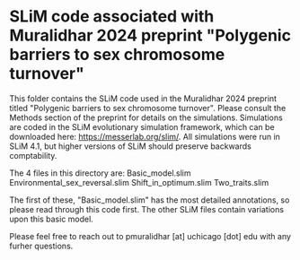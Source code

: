 # SLiM code associated with Muralidhar 2024 preprint "Polygenic barriers to sex chromosome turnover"

This folder contains the SLiM code used in the Muralidhar 2024 preprint titled "Polygenic barriers to sex chromosome turnover". Please consult the Methods section of the preprint for details on the simulations. Simulations are coded in the SLiM evolutionary simulation framework, which can be downloaded here: https://messerlab.org/slim/. All simulations were run in SLiM 4.1, but higher versions of SLiM should preserve backwards comptability. 

The 4 files in this directory are: 
Basic_model.slim 
Environmental_sex_reversal.slim
Shift_in_optimum.slim
Two_traits.slim

The first of these, "Basic_model.slim" has the most detailed annotations, so please read through this code first. The other SLiM files contain variations upon this basic model. 

Please feel free to reach out to pmuralidhar [at] uchicago [dot] edu with any furher questions. 
